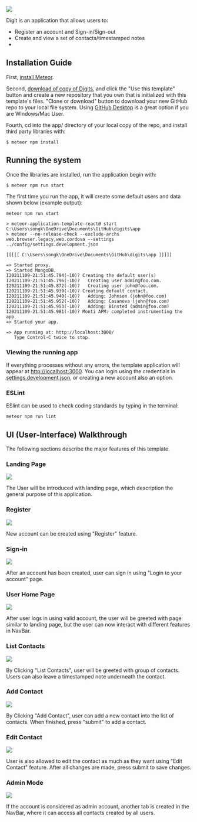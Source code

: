<img src="doc/digits-landing.png">

Digit is an application that allows users to:

  * Register an account and Sign-in/Sign-out
  * Create and view a set of contacts/timestamped notes
  * 
## Installation Guide

First, [install Meteor](https://www.meteor.com/install).

Second, [download of copy of Digits](https://github.com/eric-song1773/digits), and click the "Use this template" button and create a new repository that you own that is initialized with this template's files. "Clone or download" button to download your new GitHub repo to your local file system.  Using [GitHub Desktop](https://desktop.github.com/) is a great option if you are Windows/Mac User.

Fourth, cd into the app/ directory of your local copy of the repo, and install third party libraries with:

```
$ meteor npm install
```

## Running the system

Once the libraries are installed, run the application begin with:

```
$ meteor npm run start
```

The first time you run the app, it will create some default users and data shown below (example output):

```
meteor npm run start

> meteor-application-template-react@ start C:\Users\songk\OneDrive\Documents\GitHub\digits\app
> meteor --no-release-check --exclude-archs web.browser.legacy,web.cordova --settings ../config/settings.development.json

[[[[[ C:\Users\songk\OneDrive\Documents\GitHub\digits\app ]]]]]

=> Started proxy.
=> Started MongoDB.
I20211109-21:51:45.794(-10)? Creating the default user(s)
I20211109-21:51:45.796(-10)?   Creating user admin@foo.com.
I20211109-21:51:45.872(-10)?   Creating user john@foo.com.
I20211109-21:51:45.939(-10)? Creating default contact.
I20211109-21:51:45.940(-10)?   Adding: Johnson (john@foo.com)
I20211109-21:51:45.952(-10)?   Adding: Casanova (john@foo.com)
I20211109-21:51:45.953(-10)?   Adding: Binsted (admin@foo.com)
I20211109-21:51:45.981(-10)? Monti APM: completed instrumenting the app
=> Started your app.

=> App running at: http://localhost:3000/
   Type Control-C twice to stop.
```

### Viewing the running app

If everything processes without any errors, the template application will appear at [http://localhost:3000](http://localhost:3000).  You can login using the credentials in [settings.development.json](https://github.com/ics-software-engineering/meteor-application-template-react/blob/master/config/settings.development.json), or creating a new account also an option.

### ESLint

ESlint can be used to check coding standards by typing in the terminal:

```
meteor npm run lint
```

## UI (User-Interface) Walkthrough

The following sections describe the major features of this template.

### Landing Page

<img src="doc/digits-landing.png">

The User will be introduced with landing page, which description the general purpose of this application.

### Register

<img src="doc/digits-register.png">

New account can be created using "Register" feature.

### Sign-in

<img src="doc/digits-sign_in.png">

After an account has been created, user can sign in using "Login to your account" page.

### User Home Page

<img src="doc/digits-userpage.png">

After user logs in using valid account, the user will be greeted with page similar to landing page, but the user can now interact with different features in NavBar. 

### List Contacts

<img src="doc/digits-listcontact.png">

By Clicking "List Contacts", user will be greeted with group of contacts. Users can also leave a timestamped note underneath the contact.

### Add Contact

<img src="doc/digits-addcontact.png">

By Clicking "Add Contact", user can add a new contact into the list of contacts. When finished, press "submit" to add a contact. 

### Edit Contact

<img src="doc/digits-editcontact.png">

User is also allowed to edit the contact as much as they want using "Edit Contact" feature. After all changes are made, press submit to save changes.  

### Admin Mode

<img src="doc/digits-admin.png">

If the account is considered as admin account, another tab is created in the NavBar, where it can access all contacts created by all users. 
